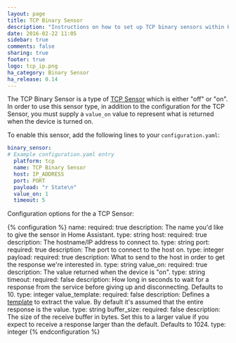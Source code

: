 ```yaml
---
layout: page
title: TCP Binary Sensor
description: "Instructions on how to set up TCP binary sensors within Home Assistant."
date: 2016-02-22 11:05
sidebar: true
comments: false
sharing: true
footer: true
logo: tcp_ip.png
ha_category: Binary Sensor
ha_release: 0.14
---
```


The TCP Binary Sensor is a type of [TCP Sensor](/components/sensor.tcp/) which is either "off" or "on". In order to use this sensor type, in addition to the configuration for the TCP Sensor, you must supply a `value_on` value to represent what is returned when the device is turned on.

To enable this sensor, add the following lines to your `configuration.yaml`:

```yaml
binary_sensor:
# Example configuration.yaml entry
  platform: tcp
  name: TCP Binary Sensor
  host: IP_ADDRESS
  port: PORT
  payload: "r State\n"
  value_on: 1
  timeout: 5
```

Configuration options for the a TCP Sensor:

{% configuration %}
name:
    required: true
    description: The name you'd like to give the sensor in Home Assistant.
    type: string
host:
    required: true
    description: The hostname/IP address to connect to.
    type: string
port:
    required: true
    description: The port to connect to the host on.
    type: integer
payload:
    required: true
    description: What to send to the host in order to get the response we're interested in.
    type: string
value_on:
    required: true
    description: The value returned when the device is "on".
    type: string
timeout:
    required: false
    description: How long in seconds to wait for a response from the service before giving up and disconnecting. Defaults to 10.
    type: integer
value_template:
    required: false
    description: Defines a [template](/docs/configuration/templating/#processing-incoming-data) to extract the value. By default it's assumed that the entire response is the value.
    type: string
buffer_size:
    required: false
    description: The size of the receive buffer in bytes. Set this to a larger value if you expect to receive a response larger than the default. Defaults to 1024.
    type: integer
{% endconfiguration %}
